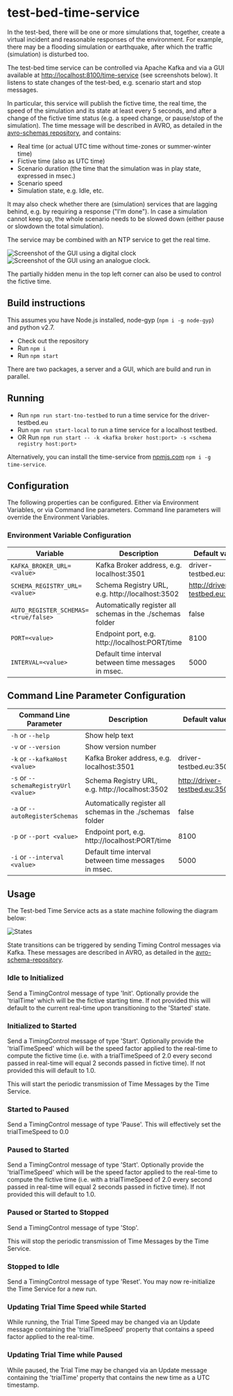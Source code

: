 # test-bed-time-service

In the test-bed, there will be one or more simulations that, together, create a virtual incident and reasonable responses of the environment. For example, there may be a flooding simulation or earthquake, after which the traffic (simulation) is disturbed too.

The test-bed time service can be controlled via Apache Kafka and via a GUI available at [http://localhost:8100/time-service](http://localhost:8100/time-service) (see screenshots below). It listens to state changes of the test-bed, e.g. scenario start and stop messages.

In particular, this service will publish the fictive time, the real time, the speed of the simulation and its state at least every 5 seconds, and after a change of the fictive time status (e.g. a speed change, or pause/stop of the simulation). The time message will be described in AVRO, as detailed in the [avro-schemas repository](https://github.com/DRIVER-EU/avro-schemas/blob/master/core/time/connect-status-time-value.avsc), and contains:

- Real time (or actual UTC time without time-zones or summer-winter time)
- Fictive time (also as UTC time)
- Scenario duration (the time that the simulation was in play state, expressed in msec.)
- Scenario speed
- Simulation state, e.g. Idle, etc.

It may also check whether there are (simulation) services that are lagging behind, e.g. by requiring a response ("I'm done"). In case a simulation cannot keep up, the whole scenario needs to be slowed down (either pause or slowdown the total simulation).

The service may be combined with an NTP service to get the real time.

![Screenshot of the GUI using a digital clock](./img/screenshot-digital-clock.png?raw=true "Screenshot of the GUI using a digital clock.")
![Screenshot of the GUI using an analogue clock.](./img/screenshot-analogue-clock.png?raw=true "Screenshot of the GUI using an analogue clock.")

The partially hidden menu in the top left corner can also be used to control the fictive time.

## Build instructions

This assumes you have Node.js installed, node-gyp (`npm i -g node-gyp`) and python v2.7.

- Check out the repository
- Run `npm i`
- Run `npm start`

There are two packages, a server and a GUI, which are build and run in parallel.

## Running

- Run `npm run start-tno-testbed` to run a time service for the driver-testbed.eu
- Run `npm run start-local` to run a time service for a localhost testbed.
- OR Run `npm run start -- -k <kafka broker host:port> -s <schema registry host:port>`

Alternatively, you can install the time-service from [npmjs.com](https://npmjs.com) `npm i -g time-service`.

## Configuration

The following properties can be configured. Either via Environment Variables, or via Command line parameters. Command line parameters will override the Environment Variables.

### Environment Variable Configuration

| Variable                             | Description                                                 | Default value                 |
|--------------------------------------|-------------------------------------------------------------|-------------------------------|
| `KAFKA_BROKER_URL=<value>`           | Kafka Broker address, e.g. localhost:3501                   | driver-testbed.eu:3501        |
| `SCHEMA_REGISTRY_URL=<value>`        | Schema Registry URL, e.g. http://localhost:3502             | http://driver-testbed.eu:3502 |
| `AUTO_REGISTER_SCHEMAS=<true/false>` | Automatically register all schemas in the ./schemas folder  | false                         |
| `PORT=<value>`                       | Endpoint port, e.g. http://localhost:PORT/time              | 8100                          |
| `INTERVAL=<value>`                   | Default time interval between time messages in msec.        | 5000                          |

## Command Line Parameter Configuration

| Command Line Parameter               | Description                                                 | Default value                 |
|--------------------------------------|-------------------------------------------------------------|-------------------------------|
| `-h` or `--help`                     | Show help text                                              |                               |
| `-v` or `--version`                  | Show version number                                         |                               |
| `-k` or `--kafkaHost <value>`        | Kafka Broker address, e.g. localhost:3501                   | driver-testbed.eu:3501        |
| `-s` or `--schemaRegistryUrl <value>`| Schema Registry URL, e.g. http://localhost:3502             | http://driver-testbed.eu:3502 |
| `-a` or `--autoRegisterSchemas`      | Automatically register all schemas in the ./schemas folder  | false                         |
| `-p` or `--port <value>`             | Endpoint port, e.g. http://localhost:PORT/time              | 8100                          |
| `-i` or `--interval <value>`         | Default time interval between time messages in msec.        | 5000                          |

## Usage

The Test-bed Time Service acts as a state machine following the diagram below:

![States](packages/server/doc/statediagram.png)

State transitions can be triggered by sending Timing Control messages via Kafka. These messages are described in AVRO, as detailed in the [avro-schema-repository](https://github.com/DRIVER-EU/avro-schemas/blob/master/core/time/connect-status-time-control-value.avsc).

### Idle to Initialized

Send a TimingControl message of type 'Init'. Optionally provide the 'trialTime' which will be the fictive starting time. If not provided this will default to the current real-time upon transitioning to the 'Started' state.

### Initialized to Started

Send a TimingControl message of type 'Start'. Optionally provide the 'trialTimeSpeed' which will be the speed factor applied to the real-time to compute the fictive time (i.e. with a trialTimeSpeed of 2.0 every second passed in real-time will equal 2 seconds passed in fictive time).  If not provided this will default to 1.0.

This will start the periodic transmission of Time Messages by the Time Service.

### Started to Paused

Send a TimingControl message of type 'Pause'. This will effectively set the trialTimeSpeed to 0.0

### Paused to Started

Send a TimingControl message of type 'Start'.  Optionally provide the 'trialTimeSpeed' which will be the speed factor applied to the real-time to compute the fictive time (i.e. with a trialTimeSpeed of 2.0 every second passed in real-time will equal 2 seconds passed in fictive time).  If not provided this will default to 1.0.

### Paused or Started to Stopped

Send a TimingControl message of type 'Stop'.

This will stop the periodic transmission of Time Messages by the Time Service.

### Stopped to Idle

Send a TimingControl message of type 'Reset'. You may now re-initialize the Time Service for a new run.

### Updating Trial Time Speed while Started

While running, the Trial Time Speed may be changed via an Update message containing the 'trialTimeSpeed' property that contains a speed factor applied to the real-time.

### Updating Trial Time while Paused

While paused, the Trial Time may be changed via an Update message containing the 'trialTime' property that contains the new time as a UTC timestamp.
